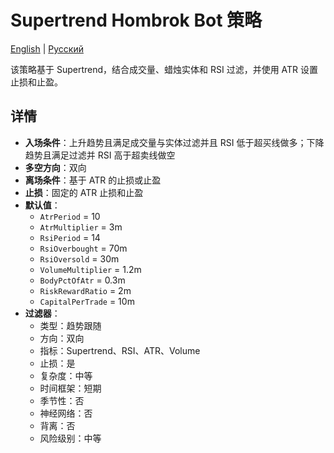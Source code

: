 # Supertrend Hombrok Bot 策略
[English](README.md) | [Русский](README_ru.md)

该策略基于 Supertrend，结合成交量、蜡烛实体和 RSI 过滤，并使用 ATR 设置止损和止盈。

## 详情
- **入场条件**：上升趋势且满足成交量与实体过滤并且 RSI 低于超买线做多；下降趋势且满足过滤并 RSI 高于超卖线做空
- **多空方向**：双向
- **离场条件**：基于 ATR 的止损或止盈
- **止损**：固定的 ATR 止损和止盈
- **默认值**：
  - `AtrPeriod` = 10
  - `AtrMultiplier` = 3m
  - `RsiPeriod` = 14
  - `RsiOverbought` = 70m
  - `RsiOversold` = 30m
  - `VolumeMultiplier` = 1.2m
  - `BodyPctOfAtr` = 0.3m
  - `RiskRewardRatio` = 2m
  - `CapitalPerTrade` = 10m
- **过滤器**：
  - 类型：趋势跟随
  - 方向：双向
  - 指标：Supertrend、RSI、ATR、Volume
  - 止损：是
  - 复杂度：中等
  - 时间框架：短期
  - 季节性：否
  - 神经网络：否
  - 背离：否
  - 风险级别：中等
